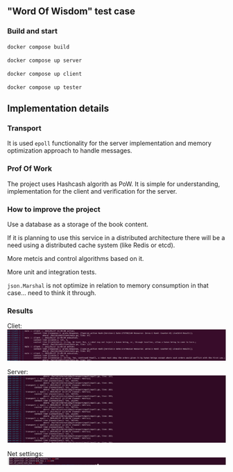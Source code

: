 ## "Word Of Wisdom" test case

### Build and start

`docker compose build`

`docker compose up server`

`docker compose up client`

`docker compose up tester`

## Implementation details

### Transport

It is used `epoll` functionality for the server implementation and memory optimization approach to handle messages.

### Prof Of Work

The project uses Hashcash algorith as PoW.
It is simple for understanding, implementation for the client and verification for the server.

### How to improve the project

Use a database as a storage of the book content.

If it is planning to use this service in a distributed architecture there will be a need using a distributed cache system (like Redis or etcd).

More metcis and control algorithms based on it.

More unit and integration tests.

`json.Marshal` is not optimize in relation to memory consumption in that case... need to think it through.

### Results

Cliet:
![alt text](docs/images/client.png?raw=true)

Server:
![alt text](docs/images/server.png?raw=true)

Net settings:
![alt text](docs/images/net.png?raw=true)